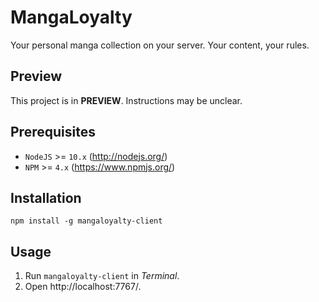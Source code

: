 # MangaLoyalty

Your personal manga collection on your server. Your content, your rules.

## Preview

This project is in **PREVIEW**. Instructions may be unclear.

## Prerequisites

* `NodeJS` >= `10.x` (http://nodejs.org/)
* `NPM` >= `4.x` (https://www.npmjs.org/)

## Installation

    npm install -g mangaloyalty-client

## Usage

1. Run `mangaloyalty-client` in *Terminal*.
2. Open http://localhost:7767/.
